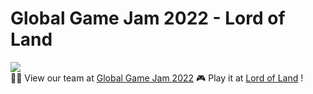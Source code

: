 # Global Game Jam 2022 - Lord of Land
![](https://user-images.githubusercontent.com/42682816/184916613-dbf51f1e-6526-4d78-a38e-724e78e947a4.png)  
:man_technologist: View our team at [Global Game Jam 2022](https://globalgamejam.org/2022/games/lord-land-6)
:video_game: Play it at [Lord of Land](https://play.unity.com/mg/other/lord-of-the-land) !
